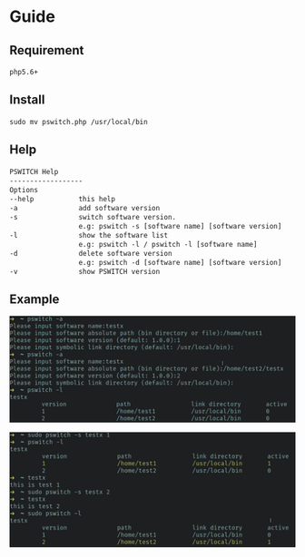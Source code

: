 # Guide

## Requirement

    php5.6+

## Install
    
    sudo mv pswitch.php /usr/local/bin
    
## Help

    PSWITCH Help
    ------------------
    Options
    --help           this help
    -a               add software version
    -s               switch software version. 
                     e.g: pswitch -s [software name] [software version]
    -l               show the software list
                     e.g: pswitch -l / pswitch -l [software name]
    -d               delete software version
                     e.g: pswitch -d [software name] [software version]
    -v               show PSWITCH version

## Example

![](img/README_1.png)

![](img/README_2.png)